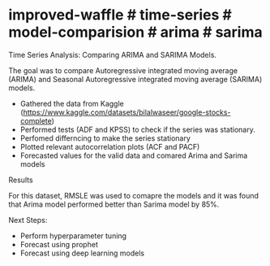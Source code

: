 # improved-waffle # time-series # model-comparision # arima # sarima

Time Series Analysis: Comparing ARIMA and SARIMA Models.

The goal was to compare Autoregressive integrated moving average (ARIMA) and Seasonal Autoregressive integrated moving average (SARIMA) models. 

- Gathered the data from Kaggle (https://www.kaggle.com/datasets/bilalwaseer/google-stocks-complete)
- Performed tests (ADF and KPSS) to check if the series was stationary.
- Perfomed differncing to make the series stationary
- Plotted relevant autocorrelation plots (ACF and PACF)
- Forecasted values for the valid data and comared Arima and Sarima models

Results

For this dataset, RMSLE was used to comapre the models and it was found that Arima model performed better than Sarima model by 85%.

Next Steps:
- Perform hyperparameter tuning
- Forecast using prophet
- Forecast using deep learning models
